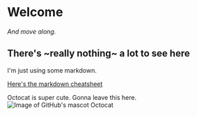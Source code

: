 # Welcome
*And move along.*

## There's ~really nothing~ a lot to see here
I'm just using some markdown.

[Here's the markdown cheatsheet](https://github.com/adam-p/markdown-here/wiki/Markdown-Cheatsheet)

Octocat is super cute. Gonna leave this here.
![Image of GitHub's mascot Octocat](images/Octocat.png)
